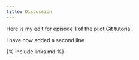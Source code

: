 ```yaml
---
title: Discussion
---
```

Here is my edit for episode 1 of the pilot Git tutorial.

I have now added a second line.

{% include links.md %}
